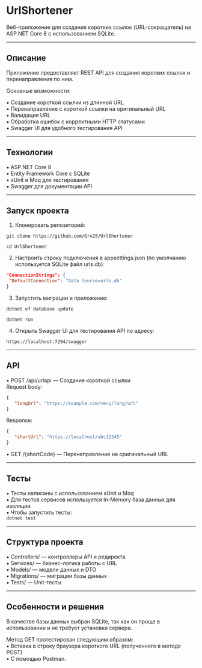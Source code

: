 # UrlShortener

Веб-приложение для создания коротких ссылок (URL-сокращатель) на ASP.NET Core 8 с использованием SQLite.

---

## Описание

Приложение предоставляет REST API для создания коротких ссылок и перенаправления по ним.  

Основные возможности:

▪ Создание короткой ссылки из длинной URL  
▪ Перенаправление с короткой ссылки на оригинальный URL  
▪ Валидация URL  
▪ Обработка ошибок с корректными HTTP статусами  
▪ Swagger UI для удобного тестирования API  

---

## Технологии

▪ ASP.NET Core 8  
▪ Entity Framework Core с SQLite  
▪ xUnit и Moq для тестирования  
▪ Swagger для документации API  

---

## Запуск проекта

1. Клонировать репозиторий:

```git clone https://github.com/Grv25/UrlShortener```

```cd UrlShortener```

2. Настроить строку подключения в appsettings.json (по умолчанию используется SQLite файл urls.db):

```json
"ConnectionStrings": {
 "DefaultConnection": "Data Source=urls.db"
}
```
   
3. Запустить миграции и приложение:

```dotnet ef database update```

```dotnet run```

4. Открыть Swagger UI для тестирования API по адресу:

```https://localhost:7294/swagger```

---

## API

• POST /api/urlapi — Создание короткой ссылки  
   Request body:
   ```json
   {
      "longUrl": "https://example.com/very/long/url"
   }
```
   Response:
   ```json
   {
      "shortUrl": "https://localhost/abc12345"
   }
```
   
• GET /{shortCode} — Перенаправление на оригинальный URL
   
---

## Тесты

▪ Тесты написаны с использованием xUnit и Moq  
▪ Для тестов сервисов используется In-Memory база данных для изоляции  
▪ Чтобы запустить тесты:  
```dotnet test```

---

## Структура проекта

▪ Controllers/ — контроллеры API и редиректа  
▪ Services/ — бизнес-логика работы с URL  
▪ Models/ — модели данных и DTO  
▪ Migrations/ — миграции базы данных  
▪ Tests/ — Unit-тесты  

---

## Особенности и решения

В качестве базы данных выбран SQLite, так как он проще в использовании и не требует установки сервера.

Метод GET протестирован следующим образом:   
▪ Вставка в строку браузера короткого URL (полученного в методе POST)  
▪ С помощью Postman.  
    
